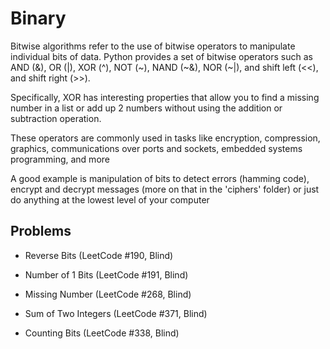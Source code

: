 # Binary

Bitwise algorithms refer to the use of bitwise operators to manipulate individual bits of data. Python provides a set of bitwise operators such as AND (&), OR (|), XOR (^), NOT (~), NAND (~&), NOR (~|), and shift left (<<), and shift right (>>).

Specifically, XOR has interesting properties that allow you to find a missing number in a list or add up 2 numbers without using the addition or subtraction operation.

These operators are commonly used in tasks like encryption, compression, graphics, communications over ports and sockets, embedded systems programming, and more

A good example is manipulation of bits to detect errors (hamming code), encrypt and decrypt messages (more on that in the 'ciphers' folder) or just do anything at the lowest level of your computer

## Problems

- Reverse Bits (LeetCode #190, Blind)
- Number of 1 Bits (LeetCode #191, Blind)
- Missing Number (LeetCode #268, Blind)

- Sum of Two Integers (LeetCode #371, Blind)
- Counting Bits (LeetCode #338, Blind)
